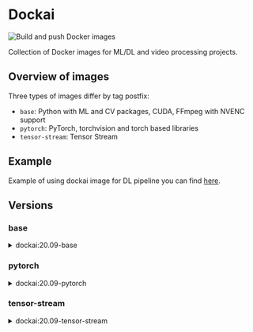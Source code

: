 # Dockai

![Build and push Docker images](https://github.com/osai-ai/dockai/workflows/Build%20and%20push%20Docker%20images/badge.svg)

Collection of Docker images for ML/DL and video processing projects. 

## Overview of images

Three types of images differ by tag postfix:

* `base`: Python with ML and CV packages, CUDA, FFmpeg with NVENC support
* `pytorch`: PyTorch, torchvision and torch based libraries
* `tensor-stream`: Tensor Stream

## Example

Example of using dockai image for DL pipeline you can find [here](https://github.com/osai-ai/dockai/tree/master/example).

## Versions 

### base

<details><summary>dockai:20.09-base</summary>
<p>

[ghcr.io/osai-ai/dockai:20.09-base](https://github.com/orgs/osai-ai/packages/container/dockai/63401)

FFmpeg (release/4.3), nv-codec-headers (sdk/9.1)  
Python (3.6.9)  

pip==20.2.3  
setuptools==50.3.0  
packaging==20.4  
numpy==1.19.2  
opencv-python==4.4.0.42  
scipy==1.5.2  
matplotlib==3.3.2  
pandas==1.1.2  
notebook==6.1.4  
scikit-learn==0.23.2  
scikit-image==0.17.2  
albumentations==0.4.6  
Cython==0.29.21  
Pillow==7.2.0  
trafaret-config==2.0.2  
pyzmq==19.0.2  
librosa==0.8.0  
psutil==5.7.2  
dataclasses==0.7  

</p>
</details>

### pytorch

<details><summary>dockai:20.09-pytorch</summary>
<p>

[ghcr.io/osai-ai/dockai:20.09-pytorch](https://github.com/orgs/osai-ai/packages/container/dockai/63402)

additionally to `dockai:20.09-base`:

torch==1.6.0  
torchvision==0.7.0  
pytorch-argus==0.1.2  
timm==0.2.1  
apex (master)  

</p>
</details>


### tensor-stream

<details><summary>dockai:20.09-tensor-stream</summary>
<p>

[ghcr.io/osai-ai/dockai:20.09-tensor-stream](https://github.com/orgs/osai-ai/packages/container/dockai/63403)

additionally to `dockai:20.09-pytorch`:

tensor-stream==0.4.6 (dev)  

</p>
</details>
